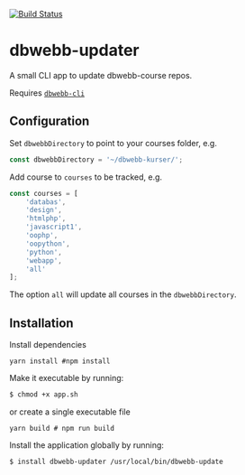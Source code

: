 [![Build Status](https://travis-ci.com/henrikfredriksson/dbwebb-updater.svg?branch=master)](https://travis-ci.com/henrikfredriksson/dbwebb-updater)

# dbwebb-updater

A small CLI app to update dbwebb-course repos.

Requires [`dbwebb-cli`](https://github.com/dbwebb-se/dbwebb-cli)

## Configuration

Set `dbwebbDirectory` to point to your courses folder, e.g.

```js
const dbwebbDirectory = '~/dbwebb-kurser/';
```

Add course to `courses` to be tracked, e.g.

```js
const courses = [
    'databas',
    'design',
    'htmlphp',
    'javascript1',
    'oophp',
    'oopython',
    'python',
    'webapp',
    'all'
];
```

The option `all` will update all courses in the `dbwebbDirectory`.

## Installation

Install dependencies

```
yarn install #npm install
```

Make it executable by running:

```sh
$ chmod +x app.sh
```

or create a single executable file

```
yarn build # npm run build
```

Install the application globally by running:

```sh
$ install dbwebb-updater /usr/local/bin/dbwebb-update
```
